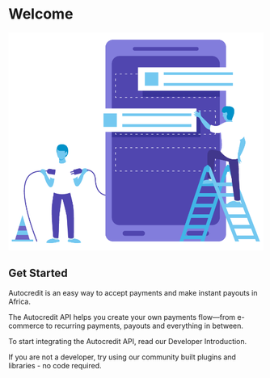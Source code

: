 # Welcome



![](.gitbook/assets/intro-animation.png)

## Get Started

Autocredit is an easy way to accept payments and make instant payouts in Africa.

The Autocredit API helps you create your own payments flow—from e-commerce to recurring payments, payouts and everything in between.

To start integrating the Autocredit API, read our Developer Introduction.

If you are not a developer, try using our community built plugins and libraries - no code required.

